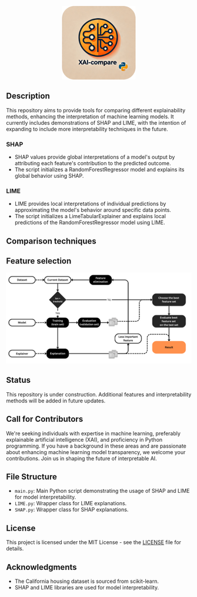 <div align="center">
    <img src="xai_compare/docs/images/xai-compare_logo.png" alt="Logo" width="200"/>
</div>

## Description
This repository aims to provide tools for comparing different explainability methods, enhancing the interpretation of machine learning models. It currently includes demonstrations of SHAP and LIME, with the intention of expanding to include more interpretability techniques in the future.

### SHAP
- SHAP values provide global interpretations of a model's output by attributing each feature's contribution to the predicted outcome.
- The script initializes a RandomForestRegressor model and explains its global behavior using SHAP.

### LIME
- LIME provides local interpretations of individual predictions by approximating the model's behavior around specific data points.
- The script initializes a LimeTabularExplainer and explains local predictions of the RandomForestRegressor model using LIME.

## Comparison techniques

## Feature selection

<div align="center">
    <img src="xai_compare/docs/images/Feature_selection_wf.png" alt="Logo" width="600"/>
</div>

## Status
This repository is under construction. Additional features and interpretability methods will be added in future updates.

## Call for Contributors
We're seeking individuals with expertise in machine learning, preferably explainable artificial intelligence (XAI), and proficiency in Python programming. If you have a background in these areas and are passionate about enhancing machine learning model transparency, we welcome your contributions. Join us in shaping the future of interpretable AI.

## File Structure
- `main.py`: Main Python script demonstrating the usage of SHAP and LIME for model interpretability.
- `LIME.py`: Wrapper class for LIME explanations.
- `SHAP.py`: Wrapper class for SHAP explanations.

## License
This project is licensed under the MIT License - see the [LICENSE](LICENSE) file for details.

## Acknowledgments
- The California housing dataset is sourced from scikit-learn.
- SHAP and LIME libraries are used for model interpretability.
